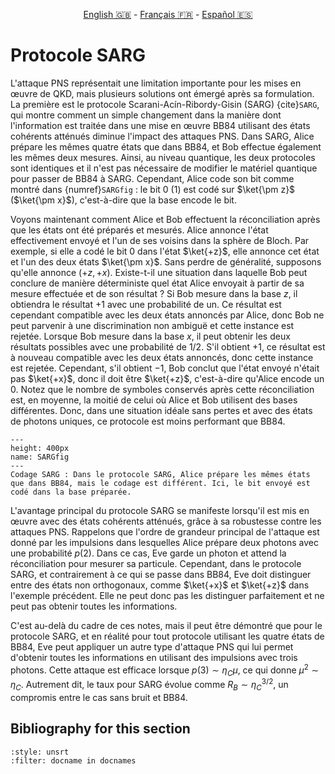 <p style="text-align: center;">
    <a id="linken" href="../../../../en/content/index.html">English &#x1F1EC;&#x1F1E7;</a> - 
    <a id="linkfr" href="../../../../fr/content/index.html">Français &#x1F1EB;&#x1F1F7;</a> - 
    <a id="linkes" href="../../../../es/content/index.html">Español &#x1F1EA;&#x1F1F8;</a>
</p>
<script>
    currentPage = window.location.href;
    beforeLang = currentPage.slice(0, currentPage.indexOf("content") - 3);
    afterLang = currentPage.slice(currentPage.indexOf("content"));
    document.getElementById("linken").href = beforeLang + "en/" + afterLang;
    document.getElementById("linkfr").href = beforeLang + "fr/" + afterLang;
    document.getElementById("linkes").href = beforeLang + "es/" + afterLang;
</script>



# Protocole SARG

L'attaque PNS représentait une limitation importante pour les mises en œuvre de QKD, mais plusieurs solutions ont émergé après sa formulation. La première est le protocole Scarani-Acín-Ribordy-Gisin (SARG) {cite}`SARG`, qui montre comment un simple changement dans la manière dont l'information est traitée dans une mise en œuvre BB84 utilisant des états cohérents atténués diminue l'impact des attaques PNS. Dans SARG, Alice prépare les mêmes quatre états que dans BB84, et Bob effectue également les mêmes deux mesures. Ainsi, au niveau quantique, les deux protocoles sont identiques et il n'est pas nécessaire de modifier le matériel quantique pour passer de BB84 à SARG. Cependant, Alice code son bit comme montré dans {numref}`SARGfig` : le bit $0$ ($1$) est codé sur $\ket{\pm z}$ ($\ket{\pm x}$), c'est-à-dire que la base encode le bit.

Voyons maintenant comment Alice et Bob effectuent la réconciliation après que les états ont été préparés et mesurés. Alice annonce l'état effectivement envoyé et l'un de ses voisins dans la sphère de Bloch. Par exemple, si elle a codé le bit $0$ dans l'état $\ket{+z}$, elle annonce cet état et l'un des deux états $\ket{\pm x}$. Sans perdre de généralité, supposons qu'elle annonce $(+z,+x)$. Existe-t-il une situation dans laquelle Bob peut conclure de manière déterministe quel état Alice envoyait à partir de sa mesure effectuée et de son résultat ? Si Bob mesure dans la base $z$, il obtiendra le résultat $+1$ avec une probabilité de un. Ce résultat est cependant compatible avec les deux états annoncés par Alice, donc Bob ne peut parvenir à une discrimination non ambiguë et cette instance est rejetée. Lorsque Bob mesure dans la base $x$, il peut obtenir les deux résultats possibles avec une probabilité de $1/2$. S'il obtient $+1$, ce résultat est à nouveau compatible avec les deux états annoncés, donc cette instance est rejetée. Cependant, s'il obtient $-1$, Bob conclut que l'état envoyé n'était pas $\ket{+x}$, donc il doit être $\ket{+z}$, c'est-à-dire qu'Alice encode un $0$. Notez que le nombre de symboles conservés après cette réconciliation est, en moyenne, la moitié de celui où Alice et Bob utilisent des bases différentes. Donc, dans une situation idéale sans pertes et avec des états de photons uniques, ce protocole est moins performant que BB84.

```{figure} ./SARG.png
---
height: 400px
name: SARGfig
---
Codage SARG : Dans le protocole SARG, Alice prépare les mêmes états que dans BB84, mais le codage est différent. Ici, le bit envoyé est codé dans la base préparée.
```

L'avantage principal du protocole SARG se manifeste lorsqu'il est mis en œuvre avec des états cohérents atténués, grâce à sa robustesse contre les attaques PNS. Rappelons que l'ordre de grandeur principal de l'attaque est donné par les impulsions dans lesquelles Alice prépare deux photons avec une probabilité $p(2)$. Dans ce cas, Eve garde un photon et attend la réconciliation pour mesurer sa particule. Cependant, dans le protocole SARG, et contrairement à ce qui se passe dans BB84, Eve doit distinguer entre des états non orthogonaux, comme $\ket{+x}$ et $\ket{+z}$ dans l'exemple précédent. Elle ne peut donc pas les distinguer parfaitement et ne peut pas obtenir toutes les informations. 

C'est au-delà du cadre de ces notes, mais il peut être démontré que pour le protocole SARG, et en réalité pour tout protocole utilisant les quatre états de BB84, Eve peut appliquer un autre type d'attaque PNS qui lui permet d'obtenir toutes les informations en utilisant des impulsions avec trois photons. Cette attaque est efficace lorsque $p(3) \sim \eta_C \mu$, ce qui donne $\mu^2 \sim \eta_C$. Autrement dit, le taux pour SARG évolue comme $R_B \sim \eta_C^{3/2}$, un compromis entre le cas sans bruit et BB84.

## Bibliography for this section
```{bibliography}
:style: unsrt
:filter: docname in docnames
```


